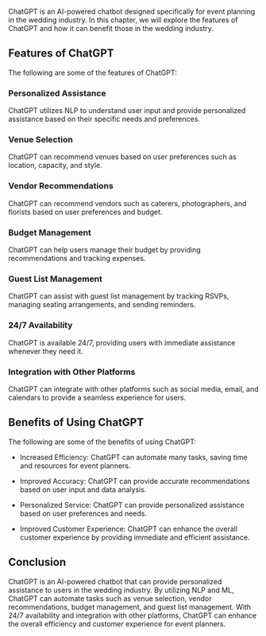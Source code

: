 
ChatGPT is an AI-powered chatbot designed specifically for event planning in the wedding industry. In this chapter, we will explore the features of ChatGPT and how it can benefit those in the wedding industry.

Features of ChatGPT
-------------------

The following are some of the features of ChatGPT:

### Personalized Assistance

ChatGPT utilizes NLP to understand user input and provide personalized assistance based on their specific needs and preferences.

### Venue Selection

ChatGPT can recommend venues based on user preferences such as location, capacity, and style.

### Vendor Recommendations

ChatGPT can recommend vendors such as caterers, photographers, and florists based on user preferences and budget.

### Budget Management

ChatGPT can help users manage their budget by providing recommendations and tracking expenses.

### Guest List Management

ChatGPT can assist with guest list management by tracking RSVPs, managing seating arrangements, and sending reminders.

### 24/7 Availability

ChatGPT is available 24/7, providing users with immediate assistance whenever they need it.

### Integration with Other Platforms

ChatGPT can integrate with other platforms such as social media, email, and calendars to provide a seamless experience for users.

Benefits of Using ChatGPT
-------------------------

The following are some of the benefits of using ChatGPT:

* Increased Efficiency: ChatGPT can automate many tasks, saving time and resources for event planners.

* Improved Accuracy: ChatGPT can provide accurate recommendations based on user input and data analysis.

* Personalized Service: ChatGPT can provide personalized assistance based on user preferences and needs.

* Improved Customer Experience: ChatGPT can enhance the overall customer experience by providing immediate and efficient assistance.

Conclusion
----------

ChatGPT is an AI-powered chatbot that can provide personalized assistance to users in the wedding industry. By utilizing NLP and ML, ChatGPT can automate tasks such as venue selection, vendor recommendations, budget management, and guest list management. With 24/7 availability and integration with other platforms, ChatGPT can enhance the overall efficiency and customer experience for event planners.

